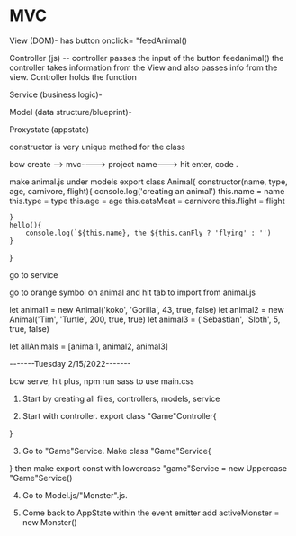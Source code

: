 # MVC

View (DOM)- has button onclick= "feedAnimal()

Controller (js) -- controller passes the input of the button feedanimal() the controller takes information from the View and also passes info from the view. Controller holds the function

Service (business logic)-

Model (data structure/blueprint)-

Proxystate (appstate)

constructor is very unique method for the class

bcw create --> mvc----> project name---> hit enter, code .

make animal.js under models
export class Animal{
constructor(name, type, age, carnivore, flight){
console.log('creating an animal')
this.name = name
this.type = type
this.age = age
this.eatsMeat = carnivore
this.flight = flight

    }
    hello(){
        console.log(`${this.name}, the ${this.canFly ? 'flying' : '')
    }

}

go to service

go to orange symbol on animal and hit tab to import from animal.js

let animal1 = new Animal('koko', 'Gorilla', 43, true, false)
let animal2 = new Animal('Tim', 'Turtle', 200, true, true)
let animal3 = ('Sebastian', 'Sloth', 5, true, false)

let allAnimals = [animal1, animal2, animal3]

-------Tuesday 2/15/2022-------

bcw serve, hit plus, npm run sass to use main.css

1. Start by creating all files, controllers, models, service

2. Start with controller. export class "Game"Controller{

}

3. Go to "Game"Service. Make class "Game"Service{

}
then make export const with lowercase "game"Service = new Uppercase "Game"Service()

4. Go to Model.js/"Monster".js.

5. Come back to AppState within the event emitter add activeMonster = new Monster()

